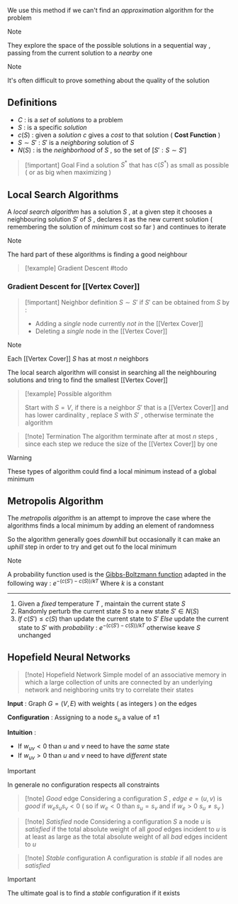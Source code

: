 We use this method if we can't find an *approximation* algorithm for the problem

>[!note] 
>They explore the space of the possible solutions in a sequential way , passing from the current solution to a *nearby* one

>[!note] 
>It's often difficult to prove something about the quality of the solution 

## Definitions

+ $C$ : is a *set* of *solutions* to a problem
+ $S$ : is a specific *solution*
+ $c(S)$ : given a *solution* $c$ gives a *cost* to that solution ( **Cost Function** )
+ $S \sim S'$ : $S'$ is a *neighboring* solution of $S$
+ $N(S)$ : is the *neighborhood* of $S$ , so the set of $[S':S \sim S']$

>[!important] Goal
>Find a solution $S^*$ that has $c(S^*)$ as small as possible ( or as big when maximizing )

## Local Search Algorithms

A *local search algorithm* has a solution $S$ , at a given step it chooses a neighbouring solution $S'$ of $S$ , declares it as the new current solution ( remembering the solution of *minimum* cost so far ) and continues to iterate 

>[!note] 
>The hard part of these algorithms is finding a good neighbour

>[!example] Gradient Descent
>#todo

### Gradient Descent for [[Vertex Cover]]

>[!important] Neighbor definition
>$S \sim S'$ if $S'$ can be obtained from $S$ by :
>+ Adding a *single* node currently *not in* the [[Vertex Cover]] 
>+ Deleting a *single* node in the [[Vertex Cover]]

>[!note] 
>Each [[Vertex Cover]] $S$ has at most $n$ neighbors

The local search algorithm will consist in searching all the neighbouring solutions and tring to find the smallest [[Vertex Cover]] 

>[!example] Possible algorithm
>
>Start with $S=V$, if there is a neighbor $S'$ that is a [[Vertex Cover]] and has lower cardinality , replace $S$ with $S'$ , otherwise terminate the algorithm

>[!note] Termination
>The algorithm terminate after at most $n$ steps , since each step we reduce the size of the [[Vertex Cover]] by one

>[!warning] 
>These types of algorithm could find a local minimum instead of a global minimum
## Metropolis Algorithm

The *metropolis algorithm* is an attempt to improve the case where the algorithms finds a local minimum by adding an element of randomness 

So the algorithm generally goes *downhill* but occasionally it can make an *uphill* step in order to try and get out fo the local minimum

>[!note] 
>A probability function used is the [Gibbs-Boltzmann function](https://en.wikipedia.org/wiki/Boltzmann_distribution) adapted in the following way : $e^{-(c(S')-c(S))/ kT}$ 
>Where $k$ is a constant

---

1. Given a *fixed* temperature $T$ , maintain the current state $S$ 
2. Randomly perturb the current state $S$ to a new state $S' \in N(S)$
3. *If* $c(S') \leq c(S)$ than update the current state to $S'$
	*Else* update the current state to $S'$ with *probability* : $e^{-(c(S')-c(S))/ kT}$ otherwise keave $S$ unchanged 
## Hopefield Neural Networks

>[!note] Hopefield Network
>Simple model of an associative memory in which a large collection of units are connected by an underlying network and neighboring units try to correlate their states 

**Input** : Graph $G=(V,E)$ with weights ( as integers ) on the edges

**Configuration** : Assigning to a node $s_u$ a value of $\pm 1$

**Intuition** : 
+ If $w_{uv}<0$ than $u$ and $v$ need to have the *same* state 
+ If $w_{uv} > 0$ than $u$ and $v$ need to have *different* state

>[!important] 
>In generale no configuration respects all constraints

>[!note] *Good* edge
>Considering a configuration $S$ , *edge* $e=(u,v)$ is *good* if $w_e s_u s_v < 0$ ( so if $w_e <0$ than $s_u = s_v$ and if $w_e >0$ $s_u \neq s_v$ )

>[!note] *Satisfied* node
>Considering a configuration $S$ a node $u$ is *satisfied* if the total absolute weight of all *good* edges incident to $u$ is at least as large as the total absolute weight of all *bad* edges incident to $u$

>[!note] *Stable* configuration
>A configuration is *stable* if all nodes are *satisfied* 

>[!important] 
>The ultimate goal is to find a *stable* configuration if it exists

